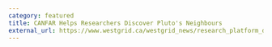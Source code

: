 ```yaml
---
category: featured
title: CANFAR Helps Researchers Discover Pluto's Neighbours
external_url: https://www.westgrid.ca/westgrid_news/research_platform_developed_canfar_helps_researchers_discover_pluto’s_neighbours
---
```

